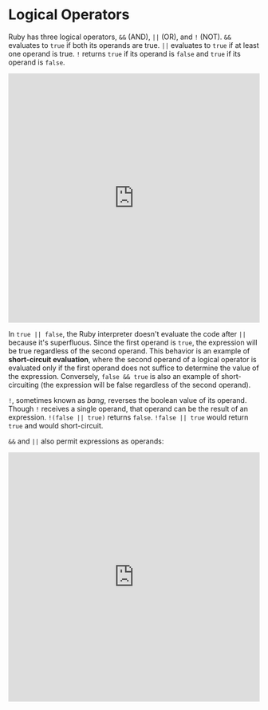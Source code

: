 # Logical Operators

Ruby has three logical operators, `&&` (AND), `||` (OR), and `!` (NOT). `&&`
evaluates to `true` if both its operands are true. `||` evaluates to `true` if
at least one operand is true. `!` returns `true` if its operand is `false` and
`true` if its operand is `false`.

<iframe frameborder="0" width="100%" height="500px" src="https://repl.it/GD3i/56?lite=true"></iframe>

In `true || false`, the Ruby interpreter doesn't evaluate the code after `||`
because it's superfluous. Since the first operand is `true`, the expression will
be true regardless of the second operand. This behavior is an example of
**short-circuit evaluation**, where the second operand of a logical operator is
evaluated only if the first operand does not suffice to determine the value of
the expression. Conversely, `false && true` is also an example of
short-circuiting (the expression will be false regardless of the second
operand).

`!`, sometimes known as _bang_, reverses the boolean value of its operand.
Though `!` receives a single operand, that operand can be the result of an
expression. `!(false || true)` returns `false`. `!false || true` would return
`true` and would short-circuit.

`&&` and `||` also permit expressions as operands:

<iframe frameborder="0" width="100%" height="500px" src="https://repl.it/GD3i/57?lite=true"></iframe>
